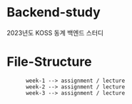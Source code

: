 # Backend-study
2023년도 KOSS 동계 백엔드 스터디


# File-Structure 
          week-1 --> assignment / lecture 
          week-2 --> assignment / lecture
          week-3 --> assignment / lecture 
